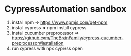 # CypressAutomation sandbox
1. install npm => https://www.npmjs.com/get-npm
2. install cypress => npm install cypress
3. install cucumber preprocessor => https://github.com/TheBrainFamily/cypress-cucumber-preprocessor#installation
4. run cypress with npx cypress open
